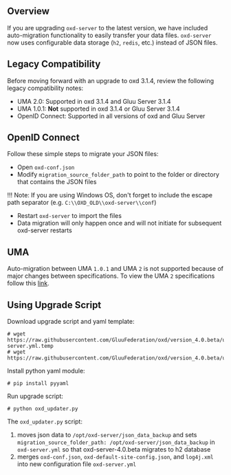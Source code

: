 ## Overview

If you are upgrading `oxd-server` to the latest version, we have included auto-migration functionality to easily transfer your data files. `oxd-server` now uses configurable data storage (`h2`, `redis`, etc.) instead of JSON files.

## Legacy Compatibility
Before moving forward with an upgrade to oxd 3.1.4, review the following legacy compatibility notes:

- UMA 2.0: Supported in oxd 3.1.4 and Gluu Server 3.1.4      
- UMA 1.0.1: **Not** supported in oxd 3.1.4 or Gluu Server 3.1.4    
- OpenID Connect: Supported in all versions of oxd and Gluu Server         

## OpenID Connect 
Follow these simple steps to migrate your JSON files:

- Open `oxd-conf.json` 
- Modify `migration_source_folder_path` to point to the folder or directory that contains the JSON files

!!! Note: 
    If you are using Windows OS, don't forget to include the escape path separator (e.g. `C:\\OXD_OLD\\oxd-server\\conf`)

- Restart `oxd-server` to import the files
- Data migration will only happen once and will not initiate for subsequent oxd-server restarts  

## UMA 
Auto-migration between UMA `1.0.1` and UMA `2` is not supported because of major changes between specifications. To view the UMA `2` specifications follow this [link](https://docs.kantarainitiative.org/uma/ed/uma-core-2.0-01.html#without-rpt).

## Using Upgrade Script

Download upgrade script and yaml template:

```
# wget https://raw.githubusercontent.com/GluuFederation/oxd/version_4.0.beta/upgrade/oxd-server.yml.temp
# wget https://raw.githubusercontent.com/GluuFederation/oxd/version_4.0.beta/upgrade/oxd_updater.py
```

Install python yaml module:

```
# pip install pyyaml
```

Run upgrade script:

```
# python oxd_updater.py
```

The `oxd_updater.py` script:
  1. moves json data to `/opt/oxd-server/json_data_backup` and sets 
    `migration_source_folder_path: /opt/oxd-server/json_data_backup` in `oxd-server.yml`
    so that oxd-server-4.0.beta migrates to h2 database
  1. merges `oxd-conf.json`, `oxd-default-site-config.json`, and `log4j.xml` into new configuration file `oxd-server.yml`
  
